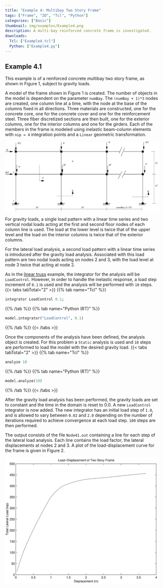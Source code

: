 ```yaml
---
title: "Example 4: Multibay Two Story Frame"
tags: ["Frame", "2D", "Tcl", "Python"]
categories: ["Basic"]
thumbnail: img/examples/Example4.png
description: A multi-bay reinforced concrete frame is investigated.
downloads:
  Tcl: ["Example4.tcl"]
  Python: ["Example4.py"]
---
```


## Example 4.1

This example is of a reinforced concrete multibay two story frame, as shown in Figure 1, subject to gravity loads.

A model of the frame shown in Figure 1 is created. 
The number of objects in the model is dependent on the parameter `numBay`. 
The `(numBay + 1)*3` nodes are created, one column line at a time, with the node at the base of the
columns fixed in all directions. 
Three materials are constructed, one
for the concrete core, one for the concrete cover and one for the
reinforcement steel. Three fiber discretized sections are then built,
one for the exterior columns, one for the interior columns and one for
the girders. 
Each of the members in the frame is modeled using
inelastic beam-column elements with `nip = 4` integration points and a
`Linear` geometric transformation.


![Figure 1](Example3.svg)


For gravity loads, a single load pattern with a linear time series and
two vertical nodal loads acting at the first and second floor nodes of
each column line is used. The load at the lower level is twice that of
the upper level and the load on the interior columns is twice that of
the exterior columns.

For the lateral load analysis, a second load pattern with a linear time
series is introduced after the gravity load analysis. Associated with
this load pattern are two nodal loads acting on nodes 2 and 3, with the
load level at node 3 twice that acting at node 2.

As in the [linear truss](../example1/) example, the integrator for the analysis will be `LoadControl`.
However, in order to handle the inelastic response, a load
step increment of `0.1` is used and the analysis will be performed with `10` steps. 
{{< tabs tabTotal="2" >}}
{{% tab name="Tcl" %}}
```tcl
integrator LoadControl 0.1;
```
{{% /tab %}}
{{% tab name="Python (RT)" %}}
```python
model.integrator("LoadControl", 0.1)
```
{{% /tab %}}
{{< /tabs >}}


Once the components of the analysis have been defined, the analysis object is created. 
For this problem a `Static` analysis is used and `10` steps are performed to load the model
with the desired gravity load.
{{< tabs tabTotal="2" >}}
{{% tab name="Tcl" %}}
```tcl
analyze 10
```
{{% /tab %}}
{{% tab name="Python (RT)" %}}
```python
model.analyze(10)
```
{{% /tab %}}
{{< /tabs >}}


After the gravity load analysis has been performed, the gravity loads
are set to constant and the time in the domain is reset to 0.0. A new
`LoadControl` integrator is now added. 
The new integrator has an initial load step of `1.0`, and is allowed to vary between `0.02` and `2.0`
depending on the number of iterations required to achieve convergence at
each load step. `100` steps are then performed.


The output consists of the file `Node41.out` containing a line for each
step of the lateral load analysis. Each line contains the load factor,
the lateral displacements at nodes 2 and 3. A plot of the
load-displacement curve for the frame is given in Figure 2.

![Pushover curve for two-storey three-bay frame](TwoStory.svg)


